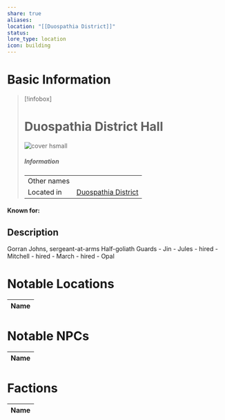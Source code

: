 ```yaml
---
share: true
aliases: 
location: "[[Duospathia District]]"
status: 
lore_type: location
icon: building
---
```

# Basic Information
> [!infobox]
> # Duospathia District Hall
> ![cover hsmall](insertimage.png)
> ##### Information
> |   |  |
> | ---- | ---- |
> | Other names | |
> | Located in | [Duospathia District](../Areas/Duospathia%20District.md)|
#### Known for:
## Description
Gorran Johns, sergeant-at-arms 
	Half-goliath
Guards
		- Jin
		- Jules - hired
		- Mitchell - hired 
		- March - hired
		- Opal
# Notable Locations
| Name |
| ---- |

# Notable NPCs
| Name |
| ---- |

# Factions
| Name |
| ---- |
